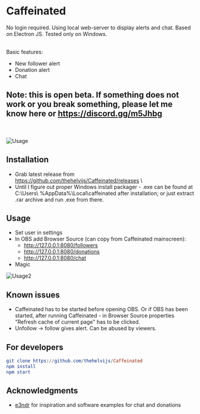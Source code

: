# Caffeinated
No login required. Using local web-server to display alerts and chat. Based on Electron JS. Tested only on Windows. <br /><br />

Basic features:
- New follower alert
- Donation alert
- Chat

## Note: this is open beta. If something does not work or you break something, please let me know here or https://discord.gg/m5Jhbg

<br /><br />
![Usage](https://github.com/thehelvijs/Caffeinated/blob/master/README/usage.gif) 

## Installation
- Grab latest release from https://github.com/thehelvijs/Caffeinated/releases \
- Until I figure out proper Windows install packager - .exe can be found at C:\Users\ %AppData%\Local\caffeinated after installation; or just extract .rar archive and run .exe from there.

## Usage
- Set user in settings
- In OBS add Browser Source (can copy from Caffeinated mainscreen):
  - http://127.0.0.1:8080/followers
  - http://127.0.0.1:8080/donations
  - http://127.0.0.1:8080/chat
- Magic

![Usage2](https://github.com/thehelvijs/Caffeinated/blob/master/README/scrn2.jpg)

## Known issues
- Caffeinated has to be started before opening OBS. Or if OBS has been started, after running Caffeinated - in Browser Source properties "Refresh cache of current page" has to be clicked.
- Unfollow -> follow gives alert. Can be abused by viewers.

## For developers

```elm
git clone https://github.com/thehelvijs/Caffeinated    
npm install    
npm start
```
## Acknowledgments

- [e3ndr](https://github.com/e3ndr/) for inspiration and software examples for chat and donations

